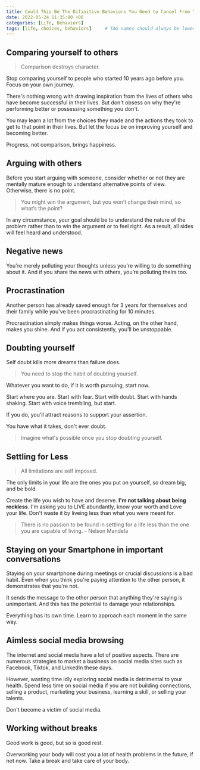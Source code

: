 ```yaml
---
title: Could This Be The Difinitive Behaviors You Need to Cancel From Your Life?
date: 2022-05-24 11:35:00 +00
categories: [Life, Behaviors]
tags: [life, choices, behaviors]     # TAG names should always be lowercase
---
```


## Comparing yourself to others

> Comparison destroys character.

Stop comparing yourself to people who started 10 years ago before you. Focus on your own journey.

There's nothing wrong with drawing inspiration from the lives of others who have become successful in their lives. But don't obsess on why they're performing better or possessing something you don't.

You may learn a lot from the choices they made and the actions they took to get to that point in their lives. But let the focus be on improving yourself and becoming better.

Progress, not comparison, brings happiness.

## Arguing with others

Before you start arguing with someone, consider whether or not they are mentally mature enough to understand alternative points of view. Otherwise, there is no point.

> You might win the argument, but you won’t change their mind, so what’s the point?

In any circumstance, your goal should be to understand the nature of the problem rather than to win the argument or to feel right. As a result, all sides will feel heard and understood.

## Negative news

You're merely polluting your thoughts unless you're willing to do something about it. And if you share the news with others, you’re polluting theirs too.

## Procrastination

Another person has already saved enough for 3 years for themselves and their family while you've been procrastinating for 10 minutes.

Procrastination simply makes things worse. Acting, on the other hand, makes you shine. And if you act consistently, you'll be unstoppable.

## Doubting yourself

Self doubt kills more dreams than failure does.

> You need to stop the habit of doubting yourself.

Whatever you want to do, if it is worth pursuing, start now.

Start where you are. Start with fear. Start with doubt. Start with hands shaking. Start with voice trembling, but start.

If you do, you’ll attract reasons to support your assertion.

You have what it takes, don't ever doubt.

> Imagine what's possible once you stop doubting yourself.

## Settling for Less

> All limitations are self imposed.

The only limits in your life are the ones you put on yourself, so dream big, and be bold.

Create the life you wish to have and deserve. **I'm not talking about being reckless**. I'm asking you to LIVE abundantly, know your worth and Love your life. Don't waste it by liveing less than what you were meant for.

> There is no passion to be found in settling for a life less than the one you are capable of living. - Nelson Mandela

## Staying on your Smartphone in important conversations

Staying on your smartphone during meetings or crucial discussions is a bad habit. Even when you think you're paying attention to the other person, it demonstrates that you're not.

It sends the message to the other person that anything they're saying is unimportant. And this has the potential to damage your relationships.

Everything has its own time. Learn to approach each moment in the same way.

## Aimless social media browsing

The internet and social media have a lot of positive aspects. There are numerous strategies to market a business on social media sites such as Facebook, Tiktok, and LinkedIn these days.

However, wasting time idly exploring social media is detrimental to your health. Spend less time on social media if you are not building connections, selling a product, marketing your business, learning a skill, or selling your talents.

Don't become a victim of social media.

## Working without breaks

Good work is good, but so is good rest.

Overworking your body will cost you a lot of health problems in the future, if not now. Take a break and take care of your body.
